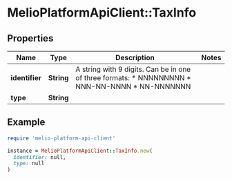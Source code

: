# MelioPlatformApiClient::TaxInfo

## Properties

| Name | Type | Description | Notes |
| ---- | ---- | ----------- | ----- |
| **identifier** | **String** | A string with 9 digits. Can be in one of three formats: * NNNNNNNNN * NNN-NN-NNNN * NN-NNNNNNN |  |
| **type** | **String** |  |  |

## Example

```ruby
require 'melio-platform-api-client'

instance = MelioPlatformApiClient::TaxInfo.new(
  identifier: null,
  type: null
)
```


